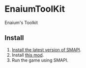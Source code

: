 ﻿# EnaiumToolKit
Enaium's Toolkit
## Install
1. [Install the latest version of SMAPI](https://smapi.io/).
2. Install [this mod](https://github.com/Enaium-StardewValleyMods/EnaiumToolKit/releases).
3. Run the game using SMAPI.